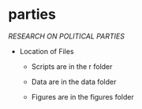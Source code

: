 # parties
*RESEARCH ON POLITICAL PARTIES* 

* Location of Files
  * Scripts are in the r folder

  * Data are in the data folder

  * Figures are in the figures folder
